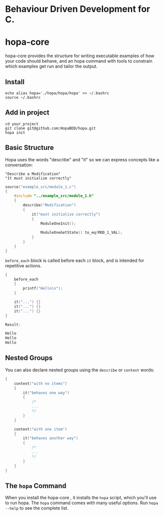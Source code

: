 # Behaviour Driven Development for C.

# hopa-core

hopa-core provides the structure for writing executable examples of how your code should behave, and an hopa command with tools to constrain which examples get run and tailor the output.

## Install

    echo alias hopa='./hopa/hopa/hopa' >> ~/.bashrc
    source ~/.bashrc

## Add in project

    cd your_project
    git clone git@github.com:HopaBDD/hopa.git
    hopa init

## Basic Structure

Hopa uses the words "describe" and "it" so we can express concepts like a conversation:

    "Describe a Modification"
    "It must initialize correctly"

```c
source("example_src/module_1.c")
{
    #include "../example_src/module_1.h"
    {
        describe("Modification")
        {
            it("must initialize correctly")
            {
                ModuleOneInit();
                
                ModuleOneGetState() to_eq(MOD_1_VAL);
            }
        }
    }
}
```

`before_each` block is called before each `it` block, and is intended for repetitive actions.

```c
{
    before_each
    {
        printf("Hello\n");
    }

    it("...") {}
    it("...") {}
    it("...") {}
}

Result:

Hello
Hello
Hello

```

## Nested Groups

You can also declare nested groups using the `describe` or `context` words:

```c
{
    context("with no items")
    {
        it("behaves one way")
        {
            /*
            ...
            */
        }
    }

    context("with one item")
    {
        it("behaves another way")
        {
            /*
            ...
            */
        }
    }
}
```

## The `hopa` Command

When you install the hopa-core , it installs the `hopa` script, which you'll use to run hopa. The `hopa` command comes with many useful options.
Run `hopa --help` to see the complete list.
